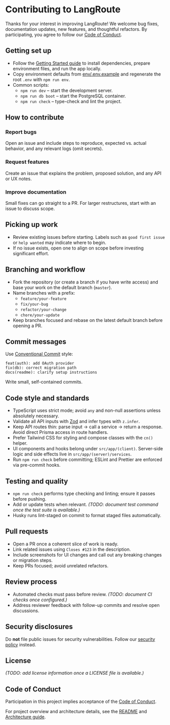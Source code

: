 # Contributing to LangRoute

Thanks for your interest in improving LangRoute! We welcome bug fixes, documentation updates, new features, and thoughtful refactors. By participating, you agree to follow our [Code of Conduct](./CODE_OF_CONDUCT.md).

## Getting set up
- Follow the [Getting Started guide](./docs/getting-started.md) to install dependencies, prepare environment files, and run the app locally.
- Copy environment defaults from [env/.env.example](./env/.env.example) and regenerate the root `.env` with `npm run env`.
- Common scripts:
  - `npm run dev` – start the development server.
  - `npm run db boot` – start the PostgreSQL container.
  - `npm run check` – type-check and lint the project.

## How to contribute
### Report bugs
Open an issue and include steps to reproduce, expected vs. actual behavior, and any relevant logs (omit secrets).

### Request features
Create an issue that explains the problem, proposed solution, and any API or UX notes.

### Improve documentation
Small fixes can go straight to a PR. For larger restructures, start with an issue to discuss scope.

## Picking up work
- Review existing issues before starting. Labels such as `good first issue` or `help wanted` may indicate where to begin.
- If no issue exists, open one to align on scope before investing significant effort.

## Branching and workflow
- Fork the repository (or create a branch if you have write access) and base your work on the default branch (`master`).
- Name branches with a prefix:
  - `feature/your-feature`
  - `fix/your-bug`
  - `refactor/your-change`
  - `chore/your-update`
- Keep branches focused and rebase on the latest default branch before opening a PR.

## Commit messages
Use [Conventional Commit](https://www.conventionalcommits.org/) style:
```
feat(auth): add OAuth provider
fix(db): correct migration path
docs(readme): clarify setup instructions
```
Write small, self-contained commits.

## Code style and standards
- TypeScript uses strict mode; avoid `any` and non-null assertions unless absolutely necessary.
- Validate all API inputs with [Zod](https://github.com/colinhacks/zod) and infer types with `z.infer`.
- Keep API routes thin: parse input → call a service → return a response. Avoid direct Prisma access in route handlers.
- Prefer Tailwind CSS for styling and compose classes with the `cn()` helper.
- UI components and hooks belong under `src/app/(client)`. Server-side logic and side effects live in `src/app/(server)/services`.
- Run `npm run check` before committing; ESLint and Prettier are enforced via pre-commit hooks.

## Testing and quality
- `npm run check` performs type checking and linting; ensure it passes before pushing.
- Add or update tests when relevant. *(TODO: document test command once the test suite is available.)*
- Husky runs lint-staged on commit to format staged files automatically.

## Pull requests
- Open a PR once a coherent slice of work is ready.
- Link related issues using `Closes #123` in the description.
- Include screenshots for UI changes and call out any breaking changes or migration steps.
- Keep PRs focused; avoid unrelated refactors.

## Review process
- Automated checks must pass before review. *(TODO: document CI checks once configured.)*
- Address reviewer feedback with follow-up commits and resolve open discussions.

## Security disclosures
Do **not** file public issues for security vulnerabilities. Follow our [security policy](./SECURITY.md) instead.

## License
*(TODO: add license information once a LICENSE file is available.)*

## Code of Conduct
Participation in this project implies acceptance of the [Code of Conduct](./CODE_OF_CONDUCT.md).

For project overview and architecture details, see the [README](./README.md) and [Architecture guide](./docs/architecture.md).
